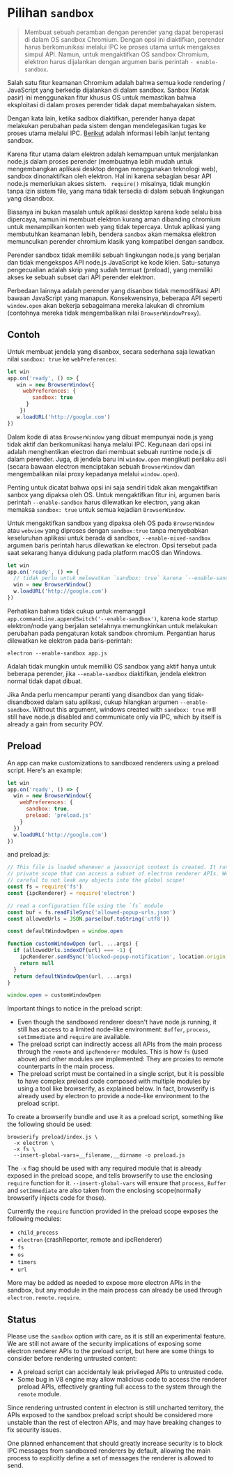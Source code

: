 # Pilihan `sandbox`

> Membuat sebuah peramban dengan perender yang dapat beroperasi di dalam OS sandbox Chromium. Dengan opsi ini diaktifkan, perender harus berkomunikasi melalui IPC ke proses utama untuk mengakses simpul API. Namun, untuk mengaktifkan OS sandbox Chromium, elektron harus dijalankan dengan argumen baris perintah ` - enable-sandbox `.

Salah satu fitur keamanan Chromium adalah bahwa semua kode rendering / JavaScript yang berkedip dijalankan di dalam sandbox. Sanbox (Kotak pasir) ini menggunakan fitur khusus OS untuk memastikan bahwa eksploitasi di dalam proses perender tidak dapat membahayakan sistem.

Dengan kata lain, ketika sadbox diaktifkan, perender hanya dapat melakukan perubahan pada sistem dengan mendelegasikan tugas ke proses utama melalui IPC. [Berikut](https://www.chromium.org/developers/design-documents/sandbox) adalah informasi lebih lanjut tentang sandbox.

Karena fitur utama dalam elektron adalah kemampuan untuk menjalankan node.js dalam proses perender (membuatnya lebih mudah untuk mengembangkan aplikasi desktop dengan menggunakan teknologi web), sandbox dinonaktifkan oleh elektron. Hal ini karena sebagian besar API node.js memerlukan akses sistem. ` require()` misalnya, tidak mungkin tanpa izin sistem file, yang mana tidak tersedia di dalam sebuah lingkungan yang disandbox.

Biasanya ini bukan masalah untuk aplikasi desktop karena kode selalu bisa dipercaya, namun ini membuat elektron kurang aman dibanding chromium untuk menampilkan konten web yang tidak tepercaya. Untuk aplikasi yang membutuhkan keamanan lebih, bendera ` sandbox ` akan memaksa elektron memunculkan perender chromium klasik yang kompatibel dengan sandbox.

Perender sandbox tidak memiliki sebuah lingkungan node.js yang berjalan dan tidak mengekspos API node.js JavaScript ke kode klien. Satu-satunya pengecualian adalah skrip yang sudah termuat (preload), yang memiliki akses ke sebuah subset dari API perender elektron.

Perbedaan lainnya adalah perender yang disanbox tidak memodifikasi API bawaan JavaScript yang manapun. Konsekwensinya, beberapa API seperti `window.open` akan bekerja sebagaimana mereka lakukan di chromium (contohnya mereka tidak mengembalikan nilai `BrowserWindowProxy`).

## Contoh

Untuk membuat jendela yang disanbox, secara sederhana saja lewatkan nilai `sandbox: true` ke `webPreferences`:

```js
let win 
app.on('ready', () => {
   win = new BrowserWindow({     
     webPreferences: {       
        sandbox: true     
      }   
    })   
   w.loadURL('http://google.com') 
})
```

Dalam kode di atas `BrowserWindow` yang dibuat mempunyai node.js yang tidak aktif dan berkomunikasi hanya melalui IPC. Kegunaan dari opsi ini adalah menghentikan electron dari membuat sebuah runtime node.js di dalam perender. Juga, di jendela baru ini `window.open` mengikuti perilaku asli (secara bawaan electron menciptakan sebuah `BrowserWindow` dan mengembalikan nilai proxy kepadanya melalui `window.open`).

Penting untuk dicatat bahwa opsi ini saja sendiri tidak akan mengaktifkan sanbox yang dipaksa oleh OS. Untuk mengaktifkan fitur ini, argumen baris perintah `--enable-sandbox` harus dilewatkan ke electron, yang akan memaksa `sandbox: true` untuk semua kejadian `BrowserWindow`.

Untuk mengaktifkan sandbox yang dipaksa oleh OS pada `BrowserWindow` atau `webview` yang diproses dengan `sandbox:true` tanpa menyebabkan keseluruhan aplikasi untuk berada di sandbox, `--enable-mixed-sandbox` argumen baris perintah harus dilewatkan ke electron. Opsi tersebut pada saat sekarang hanya didukung pada platform macOS dan Windows.

```js
let win
app.on('ready', () => {
  // tidak perlu untuk melewatkan `sandbox: true` karena `--enable-sandbox` diaktifkan.
  win = new BrowserWindow()
  w.loadURL('http://google.com')
})
```

Perhatikan bahwa tidak cukup untuk memanggil `app.commandLine.appendSwitch('--enable-sandbox')`, karena kode startup elektron/node yang berjalan setelahnya memungkinkan untuk melakukan perubahan pada pengaturan kotak sandbox chromium. Pergantian harus dilewatkan ke elektron pada baris-perintah:

    electron --enable-sandbox app.js
    

Adalah tidak mungkin untuk memiliki OS sandbox yang aktif hanya untuk beberapa perender, jika `--enable-sandbox` diaktifkan, jendela elektron normal tidak dapat dibuat.

Jika Anda perlu mencampur peranti yang disandbox dan yang tidak-disandboxed dalam satu aplikasi, cukup hilangkan argumen `--enable-sandbox`. Without this argument, windows created with `sandbox: true` will still have node.js disabled and communicate only via IPC, which by itself is already a gain from security POV.

## Preload

An app can make customizations to sandboxed renderers using a preload script. Here's an example:

```js
let win
app.on('ready', () => {
  win = new BrowserWindow({
    webPreferences: {
      sandbox: true,
      preload: 'preload.js'
    }
  })
  w.loadURL('http://google.com')
})
```

and preload.js:

```js
// This file is loaded whenever a javascript context is created. It runs in a
// private scope that can access a subset of electron renderer APIs. We must be
// careful to not leak any objects into the global scope!
const fs = require('fs')
const {ipcRenderer} = require('electron')

// read a configuration file using the `fs` module
const buf = fs.readFileSync('allowed-popup-urls.json')
const allowedUrls = JSON.parse(buf.toString('utf8'))

const defaultWindowOpen = window.open

function customWindowOpen (url, ...args) {
  if (allowedUrls.indexOf(url) === -1) {
    ipcRenderer.sendSync('blocked-popup-notification', location.origin, url)
    return null
  }
  return defaultWindowOpen(url, ...args)
}

window.open = customWindowOpen
```

Important things to notice in the preload script:

- Even though the sandboxed renderer doesn't have node.js running, it still has access to a limited node-like environment: `Buffer`, `process`, `setImmediate` and `require` are available.
- The preload script can indirectly access all APIs from the main process through the `remote` and `ipcRenderer` modules. This is how `fs` (used above) and other modules are implemented: They are proxies to remote counterparts in the main process.
- The preload script must be contained in a single script, but it is possible to have complex preload code composed with multiple modules by using a tool like browserify, as explained below. In fact, browserify is already used by electron to provide a node-like environment to the preload script.

To create a browserify bundle and use it as a preload script, something like the following should be used:

    browserify preload/index.js \
      -x electron \
      -x fs \
      --insert-global-vars=__filename,__dirname -o preload.js
    

The `-x` flag should be used with any required module that is already exposed in the preload scope, and tells browserify to use the enclosing `require` function for it. `--insert-global-vars` will ensure that `process`, `Buffer` and `setImmediate` are also taken from the enclosing scope(normally browserify injects code for those).

Currently the `require` function provided in the preload scope exposes the following modules:

- `child_process`
- `electron` (crashReporter, remote and ipcRenderer)
- `fs`
- `os`
- `timers`
- `url`

More may be added as needed to expose more electron APIs in the sandbox, but any module in the main process can already be used through `electron.remote.require`.

## Status

Please use the `sandbox` option with care, as it is still an experimental feature. We are still not aware of the security implications of exposing some electron renderer APIs to the preload script, but here are some things to consider before rendering untrusted content:

- A preload script can accidentaly leak privileged APIs to untrusted code.
- Some bug in V8 engine may allow malicious code to access the renderer preload APIs, effectively granting full access to the system through the `remote` module.

Since rendering untrusted content in electron is still uncharted territory, the APIs exposed to the sandbox preload script should be considered more unstable than the rest of electron APIs, and may have breaking changes to fix security issues.

One planned enhancement that should greatly increase security is to block IPC messages from sandboxed renderers by default, allowing the main process to explicitly define a set of messages the renderer is allowed to send.